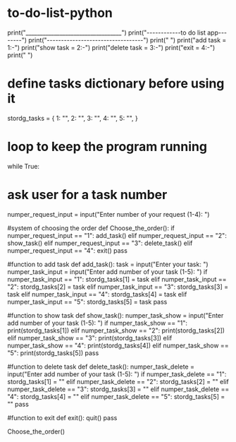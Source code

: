 # to-do-list-python
print("__________________________________")
print("------------to do list app--------")
print("----------------------------------")
print("                              ")
print("add task = 1:-")
print("show task = 2:-")
print("delete task = 3:-")
print("exit = 4:-")
print("                              ")

# define tasks dictionary before using it
stordg_tasks = {
    1: "",
    2: "",
    3: "",
    4: "",
    5: "",
}

# loop to keep the program running
while True:
  # ask user for a task number
  numper_request_input = input("Enter number of your request (1-4): ")

  #system of choosing the order
  def Choose_the_order():
    if numper_request_input == "1":
      add_task()
    elif numper_request_input == "2":
      show_task()
    elif numper_request_input == "3":
      delete_task()
    elif numper_request_input == "4":
      exit()
    pass

  #function to add task
  def add_task():
    task = input("Enter your task: ")
    numper_task_input = input("Enter add number of your task (1-5): ")
    if numper_task_input == "1":
      stordg_tasks[1] = task
    elif numper_task_input == "2":
      stordg_tasks[2] = task
    elif numper_task_input == "3":
      stordg_tasks[3] = task
    elif numper_task_input == "4":
      stordg_tasks[4] = task
    elif numper_task_input == "5":
      stordg_tasks[5] = task
    pass

  #function to show task
  def show_task():
    numper_task_show = input("Enter add number of your task (1-5): ")
    if numper_task_show == "1":
      print(stordg_tasks[1])
    elif numper_task_show == "2":
      print(stordg_tasks[2])
    elif numper_task_show == "3":
      print(stordg_tasks[3])
    elif numper_task_show == "4":
      print(stordg_tasks[4])
    elif numper_task_show == "5":
      print(stordg_tasks[5])
    pass

  #function to delete task
  def delete_task():
    numper_task_delete = input("Enter add number of your task (1-5): ")
    if numper_task_delete == "1":
      stordg_tasks[1] = ""
    elif numper_task_delete == "2":
      stordg_tasks[2] = ""
    elif numper_task_delete == "3":
      stordg_tasks[3] = ""
    elif numper_task_delete == "4":
      stordg_tasks[4] = ""
    elif numper_task_delete == "5":
      stordg_tasks[5] = ""
    pass

  #function to exit
  def exit():
    quit()
    pass

  Choose_the_order()
